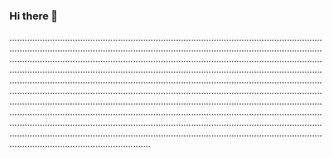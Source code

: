 ### Hi there 👋

................................................................................................................................................................................................................................................................................................................................................................................................................................................................................................................................................................................................................................................................................................................................................................................................................................................................................................................................................................................................................................................................................................................................................................................................................................................................................................................................................